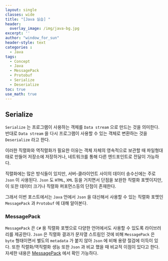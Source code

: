 ```yaml
--- 
layout: single
classes: wide
title: "[Java 실습] "
header:
  overlay_image: /img/java-bg.jpg 
excerpt: ''
author: "window_for_sun"
header-style: text
categories :
  - Java
tags:
  - Concept
  - Java
  - MessagePack
  - Protobuf
  - Serialize
  - Deserialize
toc: true 
use_math: true
---  
```


## Serialize
`Serialize` 는 프로그램이 사용하는 객체를 `Data stream` 으로 만드는 것을 의미한다. 
반대로 `Data stream` 을 다시 프로그램이 사용할 수 있는 객체로 변환하는 것을 `Deserialize` 라고 한다.  

이러한 직렬화와 역직렬화가 필요한 이유는 객체 자체의 영속적으로 보관할 때 파일형대태로 만들어 저장소에 저장하거나, 
네트워크를 통해 다른 엔드포인트로 전달이 가능하다.  

직렬화에는 많은 방식들이 있지만, 서버-클라이언트 사이의 데이터 송수신에는 주로 `Json` 이 사용된다. 
`Json` 도 `HTML`, `XML` 등을 거치면서 단점을 보완한 직렬화 포멧이지만, 
이 또한 데이터 크기나 직렬화 퍼포먼스등의 단점이 존재한다.  

그래서 이번 포스트에서는 `Java` 언에서 `Json` 을 대신해서 사용할 수 있는 직렬화 포멧인 `MessagePack` 과 `Protobuf` 에 대해 알아본다.  

### MessagePack
`MessagePack` 은 `C#` 용 직렬화 포멧으로 다양한 언어에서도 사용할 수 있도록 라이브러리를 제공한다. 
`Json` 은 직렬화 결과가 문자열 스트림인 것에 비해 `MessagePack` 은 `byte` 형태이면서 별도의 `metadata` 가 
붙지 않아 `Json` 에 비해 용량 절검에 이득이 있다. 
또한 직렬화/역직렬화 생능 또한 `Json` 과 비교 했을 때 비교적 이점이 있다고 한다. 
자세한 내용은 [MessagePack](https://msgpack.org/)
에서 확인 가능하다.  
